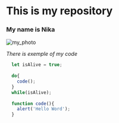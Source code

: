 # This is my repository

### My name is Nika

![my_photo](https://www.google.com/url?sa=i&url=https%3A%2F%2Fpokemon.fandom.com%2Fru%2Fwiki%2F%25D0%2591%25D1%2583%25D0%25BB%25D1%258C%25D0%25B1%25D0%25B0%25D0%25B7%25D0%25B0%25D0%25B2%25D1%2580_%25D0%25AD%25D1%2588%25D0%25B0&psig=AOvVaw2kAMGvLDHmBX2QS8KUwlLC&ust=1681926896007000&source=images&cd=vfe&ved=0CBEQjRxqFwoTCKiVtouAtP4CFQAAAAAdAAAAABBS)

*There is exemple of my code*

```javascript
  let isAlive = true;
  
  do{
    code();
  }
  while(isAlive);
  
  function code(){
    alert('Hello Word');
  }
```
